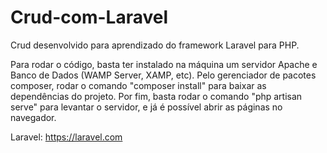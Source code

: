 # Crud-com-Laravel
Crud desenvolvido para aprendizado do framework Laravel para PHP.

Para rodar o código, basta ter instalado na máquina um servidor Apache e Banco de Dados (WAMP Server, XAMP, etc).
Pelo gerenciador de pacotes composer, rodar o comando "composer install" para baixar as dependências do projeto.
Por fim, basta rodar o comando "php artisan serve" para levantar o servidor, e já é possível abrir as páginas no navegador.

Laravel: https://laravel.com
